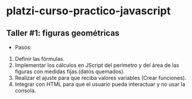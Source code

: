 # platzi-curso-practico-javascript

## Taller #1: figuras geométricas

- Pasos: 
1. Definir las fórmulas.
1. Implementar los cálculos en JScript del perímetro y del área de las figuras con medidas fijas.(datos quemados).
1. Realizar el ajuste para que reciba valores variables (Crear funciones).
1. Integrar con HTML para que el usuario pueda interactuar y no usar la consola.



